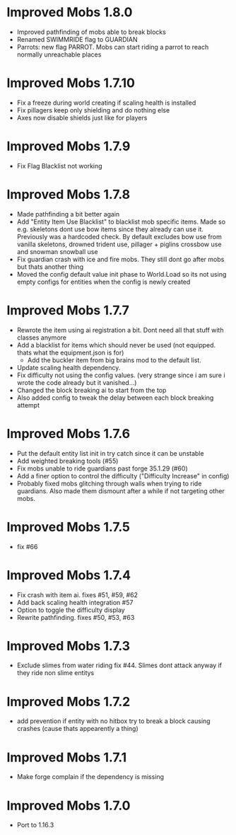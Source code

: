 Improved Mobs 1.8.0
================
- Improved pathfinding of mobs able to break blocks
- Renamed SWIMMRIDE flag to GUARDIAN
- Parrots: new flag PARROT.
  Mobs can start riding a parrot to reach normally unreachable places

Improved Mobs 1.7.10
================
- Fix a freeze during world creating if scaling health is installed
- Fix pillagers keep only shielding and do nothing else
- Axes now disable shields just like for players

Improved Mobs 1.7.9
================
- Fix Flag Blacklist not working

Improved Mobs 1.7.8
================
- Made pathfinding a bit better again
- Add "Entity Item Use Blacklist" to blacklist mob specific items.
  Made so e.g. skeletons dont use bow items since they already can use it.
  Previously was a hardcoded check.
  By default excludes bow use from vanilla skeletons, drowned trident use, pillager + piglins crossbow use and snowman snowball use
- Fix guardian crash with ice and fire mobs. They still dont go after mobs but thats another thing
- Moved the config default value init phase to World.Load so its not using empty configs for
  entities when the config is newly created

Improved Mobs 1.7.7
================
- Rewrote the item using ai registration a bit. Dont need all that stuff with classes anymore
- Add a blacklist for items which should never be used (not equipped. thats what the equipment.json is for)
    - Add the buckler item from big brains mod to the default list.
- Update scaling health dependency.
- Fix difficulty not using the config values. (very strange since i am sure i wrote the code already but it vanished...)
- Changed the block breaking ai to start from the top
- Also added config to tweak the delay between each block breaking attempt

Improved Mobs 1.7.6
================
- Put the default entity list init in try catch since it can be unstable
- Add weighted breaking tools (#55)
- Fix mobs unable to ride guardians past forge 35.1.29 (#60)
- Add a finer option to control the difficulty ("Difficulty Increase" in config)
- Probably fixed mobs glitching through walls when trying to ride guardians.
  Also made them dismount after a while if not targeting other mobs.

Improved Mobs 1.7.5
================
- fix #66

Improved Mobs 1.7.4
================
- Fix crash with item ai. fixes #51, #59, #62
- Add back scaling health integration #57
- Option to toggle the difficulty display
- Rewrite pathfinding. fixes #50, #53, #63

Improved Mobs 1.7.3
================
- Exclude slimes from water riding fix #44. Slimes dont attack anyway if they ride non slime entitys

Improved Mobs 1.7.2
================
- add prevention if entity with no hitbox try to break a block causing crashes (cause thats appearently a thing)

Improved Mobs 1.7.1
================
- Make forge complain if the dependency is missing

Improved Mobs 1.7.0
================
- Port to 1.16.3